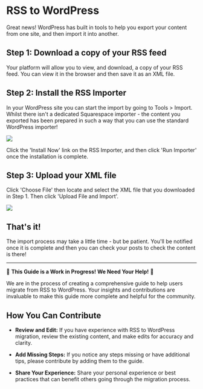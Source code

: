 # RSS to WordPress

Great news! WordPress has built in tools to help you export your content from one site, and then import it into another.

## Step 1: Download a copy of your RSS feed

Your platform will allow you to view, and download, a copy of your RSS feed. You can view it in the browser and then save it as an XML file.

## Step 2: Install the RSS Importer

In your WordPress site you can start the import by going to Tools > Import. 
Whilst there isn't a dedicated Squarespace importer - the content you exported has been prepared in such a way that you can use the standard WordPress importer!

![](https://raw.githubusercontent.com/WordPress/move-to-wp/HEAD/assets/import_rss.png)

Click the 'Install Now' link on the RSS Importer, and then click 'Run Importer' once the installation is complete.

## Step 3: Upload your XML file

Click 'Choose File' then locate and select the XML file that you downloaded in Step 1. Then click 'Upload File and Import'.

![](https://raw.githubusercontent.com/WordPress/move-to-wp/HEAD/assets/import_rss_upload_file.png)


## That's it!

The import process may take a little time - but be patient. You'll be notified once it is complete and then you can check your posts to check the content is there!


---

🚧 **This Guide is a Work in Progress! We Need Your Help!** 🚧

We are in the process of creating a comprehensive guide to help users migrate from RSS to WordPress. Your insights and contributions are invaluable to make this guide more complete and helpful for the community.

## How You Can Contribute

- **Review and Edit:** If you have experience with RSS to WordPress migration, review the existing content, and make edits for accuracy and clarity.

- **Add Missing Steps:** If you notice any steps missing or have additional tips, please contribute by adding them to the guide.

- **Share Your Experience:** Share your personal experience or best practices that can benefit others going through the migration process.
